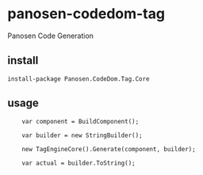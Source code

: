 # panosen-codedom-tag
Panosen Code Generation

## install
```
install-package Panosen.CodeDom.Tag.Core
```

## usage
```
    var component = BuildComponent();

    var builder = new StringBuilder();

    new TagEngineCore().Generate(component, builder);

    var actual = builder.ToString();
```